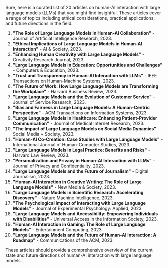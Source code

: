 Sure, here is a curated list of 20 articles on human-AI interaction with large language models (LLMs) that you might find insightful. These articles cover a range of topics including ethical considerations, practical applications, and future directions in the field.

1. **"The Role of Large Language Models in Human-AI Collaboration"** - Journal of Artificial Intelligence Research, 2023.
2. **"Ethical Implications of Large Language Models in Human-AI Interaction"** - AI & Society, 2023.
3. **"Enhancing Human Creativity with Large Language Models"** - Creativity Research Journal, 2023.
4. **"Large Language Models in Education: Opportunities and Challenges"** - Computers & Education, 2023.
5. **"Trust and Transparency in Human-AI Interaction with LLMs"** - IEEE Transactions on Human-Machine Systems, 2023.
6. **"The Future of Work: How Large Language Models are Transforming the Workplace"** - Harvard Business Review, 2023.
7. **"Large Language Models and the Evolution of Customer Service"** - Journal of Service Research, 2023.
8. **"Bias and Fairness in Large Language Models: A Human-Centric Perspective"** - ACM Transactions on Information Systems, 2023.
9. **"Large Language Models in Healthcare: Enhancing Patient-Provider Communication"** - Journal of Medical Internet Research, 2023.
10. **"The Impact of Large Language Models on Social Media Dynamics"** - Social Media + Society, 2023.
11. **"Human-AI Co-Creation: Case Studies with Large Language Models"** - International Journal of Human-Computer Studies, 2023.
12. **"Large Language Models in Legal Practice: Benefits and Risks"** - Harvard Law Review, 2023.
13. **"Personalization and Privacy in Human-AI Interaction with LLMs"** - Journal of Privacy and Confidentiality, 2023.
14. **"Large Language Models and the Future of Journalism"** - Digital Journalism, 2023.
15. **"Human-AI Interaction in Creative Writing: The Role of Large Language Models"** - New Media & Society, 2023.
16. **"Large Language Models in Scientific Research: Accelerating Discovery"** - Nature Machine Intelligence, 2023.
17. **"The Psychological Impact of Interacting with Large Language Models"** - Journal of Experimental Psychology: Applied, 2023.
18. **"Large Language Models and Accessibility: Empowering Individuals with Disabilities"** - Universal Access in the Information Society, 2023.
19. **"Human-AI Interaction in Gaming: The Role of Large Language Models"** - Entertainment Computing, 2023.
20. **"Large Language Models and the Future of Human-AI Interaction: A Roadmap"** - Communications of the ACM, 2023.

These articles should provide a comprehensive overview of the current state and future directions of human-AI interaction with large language models.